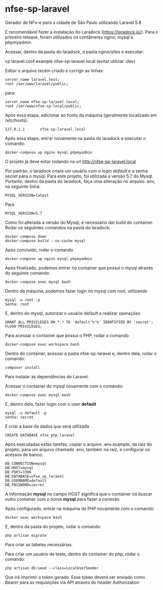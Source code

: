 # nfse-sp-laravel
Gerador de NFs-e para a cidade de São Paulo utilizando Laravel 5.8

É recomendável fazer a instalação do Laradock (https://laradock.io/). Para o primeiro release, foram utilizados os contâineres nginx, mysql e phpmyadmin.

Acessar, dentro da pasta do laradock, a pasta nginx/sites e executar:

cp laravel.conf.example nfse-sp-laravel.local (evitar utilizar .dev)

Editar o arquivo recém criado e corrigir as linhas:

    server_name laravel.test;
    root /var/www/laravel/public;

para:

    server_name nfse-sp-laravel.local;
    root /var/www/nfse-sp-local/public;

Após essa etapa, adicionar ao hosts da máquina (geralmente localizado em /etc/hosts):

    127.0.1.1       nfse-sp-laravel.local

Após essa etapa, entrar novamente na pasta do laradock e executar o comando:

    docker-compose up nginx mysql phpmyadmin

O projeto já deve estar rodando na url http://nfse-sp-laravel.local

Por padrão, o laradock criará um usuário com o login *default* e a senha *secret* para o mysql. Para este projeto, foi utilizada a versão 5.7 do Mysql. Portanto, dentro da pasta do laradock, faça uma alteração no arquivo .env, na seguinte linha:

    MYSQL_VERSION=latest

Para

    MYSQL_VERSION=5.7

Como foi alterada a versão do Mysql, é necessário dar build do container. Rodar os seguintes comandos na pasta do laradock:

    docker-compose down
    docker-compose build --no-cache mysql

Após concluído, rodar o comando

    docker-compose up nginx mysql phpmyadmin

Após finalizado, podemos entrar no container que possui o mysql através do seguinte comando:

    docker-compose exec mysql bash

Dentro da máquina, podemos fazer login no mysql com root, utilizando

    mysql -u root -p
    Senha: root

E, dentro do mysql, autorizar o usuário default a realizar operações

    GRANT ALL PRIVILEGES ON *.* TO 'default'%'%' IDENTIFIED BY 'secret';
    FLUSH PRIVILEGES;

Para acessar o container que possui o PHP, rodar o comando:

    docker-compose exec workspace bash

Dentro do container, acessar a pasta nfse-sp-laravel e, dentro dela, rodar o comando:

    composer install

Para instalar as dependências do Laravel.

Acessar o container do mysql novamente com o comando:

    docker-compose exec mysql bash

E, dentro dela, fazer login com o user **default**

    mysql -u default -p
    Senha: secret

E criar a base de dados que será utilizada

    CREATE DATABASE nfse_php_laravel

Após executadas estas tarefas, copiar o arquivo .env.example, da raiz do projeto, para um arquivo chamado .env, também na raiz, e configurar os acessos de banco:

    DB_CONNECTION=mysql
    DB_HOST=mysql
    DB_PORT=3306
    DB_DATABASE=nfse_sp_laravel
    DB_USERNAME=default
    DB_PASSWORD=secret

A informação **mysql** no campo HOST significa que o container irá buscar outro container com o nome **mysql** para fazer a conexão

Após configurado, entrar na máquina do PHP novamente com o comando:

    docker exec workspace bash

E, dentro da pasta do projeto, rodar o comando

    php artisan migrate

Para criar as tabelas necessárias.

Para criar um usuário de teste, dentro do container do php, rodar o comando:

    php artisan db:seed --class=LocalUserSeeder

Que irá imprimir o token gerado. Esse token deverá ser enviado como Bearer para as requisições via API através do header Authorization
